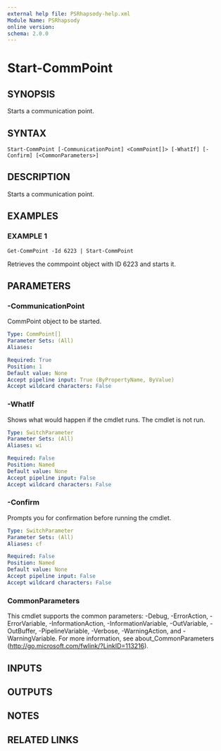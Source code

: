 ```yaml
---
external help file: PSRhapsody-help.xml
Module Name: PSRhapsody
online version:
schema: 2.0.0
---
```


# Start-CommPoint

## SYNOPSIS
Starts a communication point.

## SYNTAX

```
Start-CommPoint [-CommunicationPoint] <CommPoint[]> [-WhatIf] [-Confirm] [<CommonParameters>]
```

## DESCRIPTION
Starts a communication point.

## EXAMPLES

### EXAMPLE 1
```
Get-CommPoint -Id 6223 | Start-CommPoint
```

Retrieves the commpoint object with ID 6223 and starts it.

## PARAMETERS

### -CommunicationPoint
CommPoint object to be started.

```yaml
Type: CommPoint[]
Parameter Sets: (All)
Aliases:

Required: True
Position: 1
Default value: None
Accept pipeline input: True (ByPropertyName, ByValue)
Accept wildcard characters: False
```

### -WhatIf
Shows what would happen if the cmdlet runs.
The cmdlet is not run.

```yaml
Type: SwitchParameter
Parameter Sets: (All)
Aliases: wi

Required: False
Position: Named
Default value: None
Accept pipeline input: False
Accept wildcard characters: False
```

### -Confirm
Prompts you for confirmation before running the cmdlet.

```yaml
Type: SwitchParameter
Parameter Sets: (All)
Aliases: cf

Required: False
Position: Named
Default value: None
Accept pipeline input: False
Accept wildcard characters: False
```

### CommonParameters
This cmdlet supports the common parameters: -Debug, -ErrorAction, -ErrorVariable, -InformationAction, -InformationVariable, -OutVariable, -OutBuffer, -PipelineVariable, -Verbose, -WarningAction, and -WarningVariable. For more information, see about_CommonParameters (http://go.microsoft.com/fwlink/?LinkID=113216).

## INPUTS

## OUTPUTS

## NOTES

## RELATED LINKS
